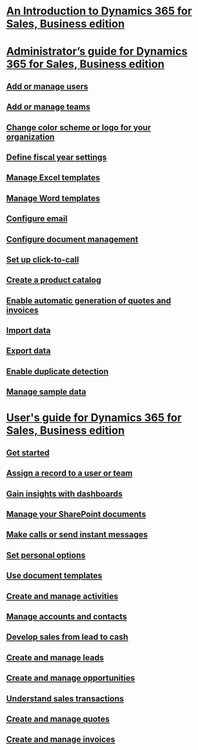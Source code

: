 # [An Introduction to Dynamics 365 for Sales, Business edition](introduce-dynamics-365-for-sales-business-edition.md)

# [Administrator’s guide for Dynamics 365 for Sales, Business edition](add-edit-users.md)
## [Add or manage users](add-edit-users.md)
## [Add or manage teams](add-edit-teams.md) 
## [Change color scheme or logo for your organization](change-color-scheme-logo.md)
## [Define fiscal year settings](define-fiscal-year-settings.md)
## [Manage Excel templates](create-manage-excel-templates.md)
## [Manage Word templates](create-manage-word-templates.md)
## [Configure email](integrate-with-exchange-configure-email.md) 
## [Configure document management](configure-document-management.md) 
## [Set up click-to-call](configure-click-to-call.md)
## [Create a product catalog](create-product-catalog.md)
## [Enable automatic generation of quotes and invoices](automatic-generation-quotes-invoices.md) 
## [Import data](import-data.md) 
## [Export data](export-data-template.md) 
## [Enable duplicate detection](enable-duplicate-detection.md) 
## [Manage sample data](manage-sample-data.md)

# [User's guide for Dynamics 365 for Sales, Business edition](get-started.md)
## [Get started](get-started.md)
## [Assign a record to a user or team](assign-record-user-team.md)
## [Gain insights with dashboards](gain-insights-with-dashboards.md)
## [Manage your SharePoint documents](create-manage-documents.md)
## [Make calls or send instant messages](make-calls-send-instant-messages.md)
## [Set personal options](Set-personal-options.md)
## [Use document templates](use-document-templates-create-standardized-documents.md)
## [Create and manage activities](create-manage-activities.md)
## [Manage accounts and contacts](create-accounts-contacts-customers.md)
## [Develop sales from lead to cash](develop-sales-lead-to-cash.md)
## [Create and manage leads](create-manage-Leads.md)
## [Create and manage opportunities](create-manage-opportunities.md)
## [Understand sales transactions](understand-sales-transactions.md)
## [Create and manage quotes](create-manage-quotes.md)
## [Create and manage invoices](create-manage-invoices.md)

